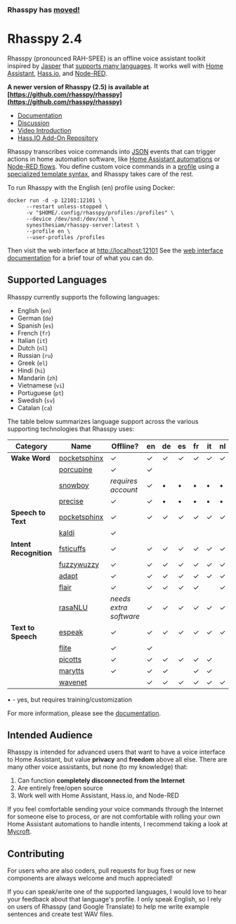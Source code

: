 <div class="flash flash-warn">
    <h3>Rhasspy has <a href="https://github.com/rhasspy/rhasspy">moved!</a></h3>
</div>


# Rhasspy 2.4

Rhasspy (pronounced RAH-SPEE) is an offline voice assistant toolkit inspired by [Jasper](https://jasperproject.github.io/) that [supports many languages](#supported-languages). It works well with [Home Assistant](https://www.home-assistant.io/), [Hass.io](https://www.home-assistant.io/hassio/), and [Node-RED](https://nodered.org).

**A newer version of Rhasspy (2.5) is available at [https://github.com/rhasspy/rhasspy](https://github.com/rhasspy/rhasspy)**

* [Documentation](https://rhasspy.readthedocs.io/en/v2.4.20/)
* [Discussion](https://community.rhasspy.org)
* [Video Introduction](https://www.youtube.com/watch?v=ijKTR_GqWwA)
* [Hass.IO Add-On Repository](https://github.com/synesthesiam/hassio-addons)

Rhasspy transcribes voice commands into [JSON](https://json.org) events that can trigger actions in home automation software, like [Home Assistant automations](https://www.home-assistant.io/docs/automation/trigger/#event-trigger) or [Node-RED flows](https://rhasspy.readthedocs.io/en/latest/usage/#node-red). You define custom voice commands in a [profile](https://rhasspy.readthedocs.io/en/latest/profiles/) using a [specialized template syntax](https://rhasspy.readthedocs.io/en/latest/training/#sentencesini), and Rhasspy takes care of the rest.

To run Rhasspy with the English (en) profile using Docker:

    docker run -d -p 12101:12101 \
          --restart unless-stopped \
          -v "$HOME/.config/rhasspy/profiles:/profiles" \
          --device /dev/snd:/dev/snd \
          synesthesiam/rhasspy-server:latest \
          --profile en \
          --user-profiles /profiles
          
Then visit the web interface at [http://localhost:12101](http://localhost:12101)
See the [web interface documentation](https://rhasspy.readthedocs.io/en/latest/usage/#web-interface) for a brief tour of what you can do.

## Supported Languages

Rhasspy currently supports the following languages:

* English (`en`)
* German (`de`)
* Spanish (`es`)
* French (`fr`)
* Italian (`it`)
* Dutch (`nl`)
* Russian (`ru`)
* Greek (`el`)
* Hindi (`hi`)
* Mandarin (`zh`)
* Vietnamese (`vi`)
* Portuguese (`pt`)
* Swedish (`sv`)
* Catalan (`ca`)

The table below summarizes language support across the various supporting technologies that Rhasspy uses:

| Category               | Name                                                                                  | Offline?               | en       | de       | es       | fr       | it       | nl       | ru       | el       | hi       | zh       | vi       | pt       | sv       | ca       |
| --------               | ------                                                                                | --------               | -------  | -------  | -------  | -------  | -------  | -------  | -------  | -------  | -------  | -------  | -------  | -------  | -------  | -------  |
| **Wake Word**          | [pocketsphinx](https://rhasspy.readthedocs.io/en/latest/wake-word/#pocketsphinx)      | &#x2713;               | &#x2713; | &#x2713; | &#x2713; | &#x2713; | &#x2713; | &#x2713; | &#x2713; | &#x2713; | &#x2713; | &#x2713; |          | &#x2713; |          | &#x2713; |
|                        | [porcupine](https://rhasspy.readthedocs.io/en/latest/wake-word.md#porcupine)          | &#x2713;               | &#x2713; |          |          |          |          |          |          |          |          |          |          |          |          |          |
|                        | [snowboy](https://rhasspy.readthedocs.io/en/latest/wake-word/#snowboy)                | *requires account*     | &#x2713; | &bull;   | &bull;   | &bull;   | &bull;   | &bull;   | &bull;   | &bull;   | &bull;   | &bull;   | &bull;   | &bull;   | &bull;   | &bull;   |
|                        | [precise](https://rhasspy.readthedocs.io/en/latest/wake-word/#mycroft-precise)        | &#x2713;               | &#x2713; | &bull;   | &bull;   | &bull;   | &bull;   | &bull;   | &bull;   | &bull;   | &bull;   | &bull;   | &bull;   | &bull;   | &bull;   | &bull;   |
| **Speech to Text**     | [pocketsphinx](https://rhasspy.readthedocs.io/en/latest/speech-to-text/#pocketsphinx) | &#x2713;               | &#x2713; | &#x2713; | &#x2713; | &#x2713; | &#x2713; | &#x2713; | &#x2713; | &#x2713; | &#x2713; | &#x2713; |          | &#x2713; |          | &#x2713; |
|                        | [kaldi](https://rhasspy.readthedocs.io/en/latest/speech-to-text/#kaldi)               | &#x2713;               |          |          |          |          |          |          |          |          |          |          | &#x2713; |          | &#x2713; |          |
| **Intent Recognition** | [fsticuffs](https://rhasspy.readthedocs.io/en/latest/intent-recognition/#fsticuffs)   | &#x2713;               | &#x2713; | &#x2713; | &#x2713; | &#x2713; | &#x2713; | &#x2713; | &#x2713; | &#x2713; | &#x2713; | &#x2713; | &#x2713; | &#x2713; | &#x2713; | &#x2713; |
|                        | [fuzzywuzzy](https://rhasspy.readthedocs.io/en/latest/intent-recognition/#fuzzywuzzy) | &#x2713;               | &#x2713; | &#x2713; | &#x2713; | &#x2713; | &#x2713; | &#x2713; | &#x2713; | &#x2713; | &#x2713; | &#x2713; | &#x2713; | &#x2713; | &#x2713; | &#x2713; |
|                        | [adapt](https://rhasspy.readthedocs.io/en/latest/intent-recognition/#mycroft-adapt)   | &#x2713;               | &#x2713; | &#x2713; | &#x2713; | &#x2713; | &#x2713; | &#x2713; | &#x2713; | &#x2713; | &#x2713; | &#x2713; | &#x2713; | &#x2713; | &#x2713; | &#x2713; |
|                        | [flair](https://rhasspy.readthedocs.io/en/latest/intent-recognition/#flair)           | &#x2713;               | &#x2713; | &#x2713; | &#x2713; | &#x2713; |          | &#x2713; |          |          |          |          |          | &#x2713; |          | &#x2713; |
|                        | [rasaNLU](https://rhasspy.readthedocs.io/en/latest/intent-recognition/#rasanlu)       | *needs extra software* | &#x2713; | &#x2713; | &#x2713; | &#x2713; | &#x2713; | &#x2713; | &#x2713; | &#x2713; | &#x2713; | &#x2713; | &#x2713; | &#x2713; | &#x2713; | &#x2713; |
| **Text to Speech**     | [espeak](https://rhasspy.readthedocs.io/en/latest/text-to-speech/#espeak)             | &#x2713;               | &#x2713; | &#x2713; | &#x2713; | &#x2713; | &#x2713; | &#x2713; | &#x2713; | &#x2713; | &#x2713; | &#x2713; | &#x2713; | &#x2713; | &#x2713; | &#x2713; |
|                        | [flite](https://rhasspy.readthedocs.io/en/latest/text-to-speech/#flite)               | &#x2713;               | &#x2713; |          |          |          |          |          |          |          | &#x2713; |          |          |          |          |          |
|                        | [picotts](https://rhasspy.readthedocs.io/en/latest/text-to-speech/#picotts)           | &#x2713;               | &#x2713; | &#x2713; | &#x2713; | &#x2713; | &#x2713; |          |          |          |          |          |          |          |          |          |
|                        | [marytts](https://rhasspy.readthedocs.io/en/latest/text-to-speech/#marytts)           | &#x2713;               | &#x2713; | &#x2713; |          | &#x2713; | &#x2713; |          | &#x2713; |          |          |          |          |          |          |          |
|                        | [wavenet](https://rhasspy.readthedocs.io/en/latest/text-to-speech/#google-wavenet)    |                        | &#x2713; | &#x2713; | &#x2713; | &#x2713; | &#x2713; | &#x2713; | &#x2713; |          | &#x2713; | &#x2713; |          | &#x2713; | &#x2713; |          |

&bull; - yes, but requires training/customization

For more information, please see the [documentation](https://rhasspy.readthedocs.io/).
 
## Intended Audience

Rhasspy is intended for advanced users that want to have a voice interface to Home Assistant, but value **privacy** and **freedom** above all else. There are many other voice assistants, but none (to my knowledge) that:

1. Can function **completely disconnected from the Internet**
2. Are entirely free/open source
3. Work well with Home Assistant, Hass.io, and Node-RED

If you feel comfortable sending your voice commands through the Internet for someone else to process, or are not comfortable with rolling your own Home Assistant automations to handle intents, I recommend taking a look at [Mycroft](https://mycroft.ai).

## Contributing

For users who are also coders, pull requests for bug fixes or new components are always welcome and much appreciated!

If you can speak/write one of the supported languages, I would love to hear your feedback about that language's profile.
I only speak English, so I rely on users of Rhasspy (and Google Translate) to help me write example sentences and create test WAV files.
